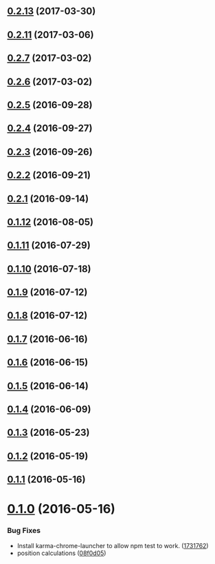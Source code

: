 <a name="0.2.13"></a>
## [0.2.13](https://github.com/Pearson-Higher-Ed/coach-mark/compare/v0.2.11...v0.2.13) (2017-03-30)



<a name="0.2.11"></a>
## [0.2.11](https://github.com/Pearson-Higher-Ed/coach-mark/compare/v0.2.7...v0.2.11) (2017-03-06)



<a name="0.2.7"></a>
## [0.2.7](https://github.com/Pearson-Higher-Ed/coach-mark/compare/v0.2.6...v0.2.7) (2017-03-02)



<a name="0.2.6"></a>
## [0.2.6](https://github.com/Pearson-Higher-Ed/coach-mark/compare/v0.2.5...v0.2.6) (2017-03-02)



<a name="0.2.5"></a>
## [0.2.5](https://github.com/Pearson-Higher-Ed/coach-mark/compare/v0.2.4...v0.2.5) (2016-09-28)



<a name="0.2.4"></a>
## [0.2.4](https://github.com/Pearson-Higher-Ed/coach-mark/compare/v0.2.3...v0.2.4) (2016-09-27)



<a name="0.2.3"></a>
## [0.2.3](https://github.com/Pearson-Higher-Ed/coach-mark/compare/v0.2.2...v0.2.3) (2016-09-26)



<a name="0.2.2"></a>
## [0.2.2](https://github.com/Pearson-Higher-Ed/coach-mark/compare/v0.2.1...v0.2.2) (2016-09-21)



<a name="0.2.1"></a>
## [0.2.1](https://github.com/Pearson-Higher-Ed/coach-mark/compare/v0.1.12...v0.2.1) (2016-09-14)



<a name="0.1.12"></a>
## [0.1.12](https://github.com/Pearson-Higher-Ed/coach-mark/compare/v0.1.11...v0.1.12) (2016-08-05)



<a name="0.1.11"></a>
## [0.1.11](https://github.com/Pearson-Higher-Ed/coach-mark/compare/v0.1.10...v0.1.11) (2016-07-29)



<a name="0.1.10"></a>
## [0.1.10](https://github.com/Pearson-Higher-Ed/coach-mark/compare/v0.1.9...v0.1.10) (2016-07-18)



<a name="0.1.9"></a>
## [0.1.9](https://github.com/Pearson-Higher-Ed/coach-mark/compare/v0.1.8...v0.1.9) (2016-07-12)



<a name="0.1.8"></a>
## [0.1.8](https://github.com/Pearson-Higher-Ed/coach-mark/compare/v0.1.7...v0.1.8) (2016-07-12)



<a name="0.1.7"></a>
## [0.1.7](https://github.com/Pearson-Higher-Ed/coach-mark/compare/v0.1.6...v0.1.7) (2016-06-16)



<a name="0.1.6"></a>
## [0.1.6](https://github.com/Pearson-Higher-Ed/coach-mark/compare/v0.1.5...v0.1.6) (2016-06-15)



<a name="0.1.5"></a>
## [0.1.5](https://github.com/Pearson-Higher-Ed/coach-mark/compare/v0.1.4...v0.1.5) (2016-06-14)



<a name="0.1.4"></a>
## [0.1.4](https://github.com/Pearson-Higher-Ed/coach-mark/compare/v0.1.3...v0.1.4) (2016-06-09)



<a name="0.1.3"></a>
## [0.1.3](https://github.com/Pearson-Higher-Ed/coach-mark/compare/v0.1.2...v0.1.3) (2016-05-23)



<a name="0.1.2"></a>
## [0.1.2](https://github.com/Pearson-Higher-Ed/coach-mark/compare/v0.1.1...v0.1.2) (2016-05-19)



<a name="0.1.1"></a>
## [0.1.1](https://github.com/Pearson-Higher-Ed/coach-mark/compare/v0.1.0...v0.1.1) (2016-05-16)



<a name="0.1.0"></a>
# [0.1.0](https://github.com/Pearson-Higher-Ed/coach-mark/compare/08f0d05...v0.1.0) (2016-05-16)


### Bug Fixes

* Install karma-chrome-launcher to allow npm test to work. ([1731762](https://github.com/Pearson-Higher-Ed/coach-mark/commit/1731762))
* position calculations ([08f0d05](https://github.com/Pearson-Higher-Ed/coach-mark/commit/08f0d05))



